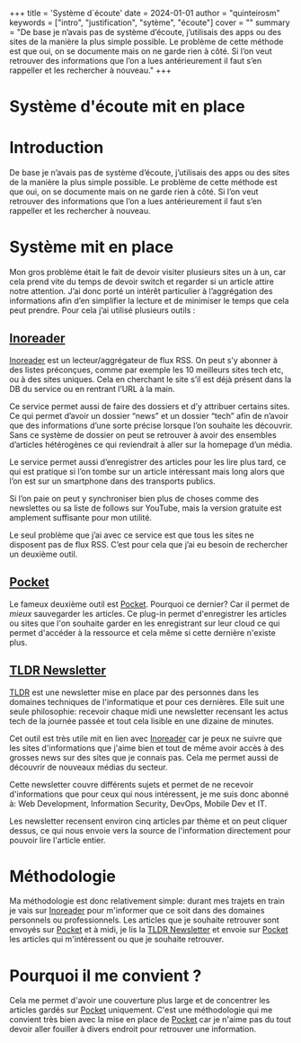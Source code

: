 +++
title = 'Système d`écoute'
date = 2024-01-01
author = "quinteirosm"
keywords = ["intro", "justification", "sytème", "écoute"]
cover = ""
summary = "De base je n’avais pas de système d’écoute, j’utilisais des apps ou des sites de la manière la plus simple possible. Le problème de cette méthode est que oui, on se documente mais on ne garde rien à côté. Si l’on veut retrouver des informations que l’on a lues antérieurement il faut s’en rappeller et les rechercher à nouveau."
+++

# Système d'écoute mit en place

# Introduction

De base je n’avais pas de système d’écoute, j’utilisais des apps ou des sites de la manière la plus simple possible. Le problème de cette méthode est que oui, on se documente mais on ne garde rien à côté. Si l’on veut retrouver des informations que l’on a lues antérieurement il faut s’en rappeller et les rechercher à nouveau.

# Système mit en place

Mon gros problème était le fait de devoir visiter plusieurs sites un à un, car cela prend vite du temps de devoir switch et regarder si un article attire notre attention. J’ai donc porté un intérêt particulier à l’aggrégation des informations afin d’en simplifier la lecture et de minimiser le temps que cela peut prendre. Pour cela j’ai utilisé plusieurs outils :

## [Inoreader](https://www.inoreader.com/)

[Inoreader](https://www.inoreader.com/) est un lecteur/aggrégateur de flux RSS. On peut s’y abonner à des listes préconçues, comme par exemple les 10 meilleurs sites tech etc, ou à des sites uniques. Cela en cherchant le site s’il est déjà présent dans la DB du service ou en rentrant l’URL à la main.

Ce service permet aussi de faire des dossiers et d’y attribuer certains sites. Ce qui permet d’avoir un dossier “news” et un dossier “tech” afin de n’avoir que des informations d’une sorte précise lorsque l’on souhaite les découvrir. Sans ce système de dossier on peut se retrouver à avoir des ensembles d’articles hétérogènes ce qui reviendrait à aller sur la homepage d’un média.

Le service permet aussi d’enregistrer des articles pour les lire plus tard, ce qui est pratique si l’on tombe sur un article intéressant mais long alors que l’on est sur un smartphone dans des transports publics.

Si l’on paie on peut y synchroniser bien plus de choses comme des newslettes ou sa liste de follows sur YouTube, mais la version gratuite est amplement suffisante pour mon utilité.

Le seul problème que j’ai avec ce service est que tous les sites ne disposent pas de flux RSS. C’est pour cela que j’ai eu besoin de rechercher un deuxième outil.

## [Pocket](https://www.getpocket.com/)

Le fameux deuxième outil est [Pocket](https://www.getpocket.com/). Pourquoi ce dernier? Car il permet de _mieux_ sauvegarder les articles. Ce plug-in permet d'enregistrer les articles ou sites que l'on souhaite garder en les enregistrant sur leur cloud ce qui permet d'accéder à la ressource et cela même si cette dernière n'existe plus.

## [TLDR Newsletter](https://tldr.tech/)

[TLDR](https://tldr.tech/) est une newsletter mise en place par des personnes dans les domaines techniques de l'informatique et pour ces dernières. Elle suit une seule philosophie: recevoir chaque midi une newsletter recensant les actus tech de la journée passée et tout cela lisible en une dizaine de minutes.

Cet outil est très utile mit en lien avec [Inoreader](https://www.inoreader.com/) car je peux ne suivre que les sites d'informations que j'aime bien et tout de même avoir accès à des grosses news sur des sites que je connais pas. Cela me permet aussi de découvrir de nouveaux médias du secteur.

Cette newsletter couvre différents sujets et permet de ne recevoir d'informations que pour ceux qui nous intéressent, je me suis donc abonné à: Web Development, Information Security, DevOps, Mobile Dev et IT.

Les newsletter recensent environ cinq articles par thème et on peut cliquer dessus, ce qui nous envoie vers la source de l'information directement pour pouvoir lire l'article entier.

# Méthodologie

Ma méthodologie est donc relativement simple: durant mes trajets en train je vais sur [Inoreader](https://www.inoreader.com/) pour m'informer que ce soit dans des domaines personnels ou professionnels. Les articles que je souhaite retrouver sont envoyés sur [Pocket](https://www.getpocket.com/) et à midi, je lis la [TLDR Newsletter](https://tldr.tech/) et envoie sur [Pocket](https://www.getpocket.com/) les articles qui m'intéressent ou que je souhaite retrouver.

# Pourquoi il me convient ?

Cela me permet d'avoir une couverture plus large et de concentrer les articles gardés sur [Pocket](https://www.getpocket.com/) uniquement. C'est une méthodologie qui me convient très bien avec la mise en place de [Pocket](https://www.getpocket.com/) car je n'aime pas du tout devoir aller fouiller à divers endroit pour retrouver une information.
